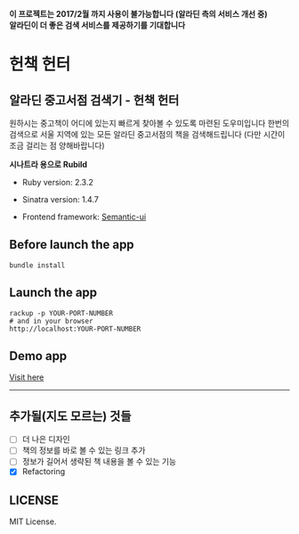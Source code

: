 **이 프로젝트는 2017/2월 까지 사용이 불가능합니다 (알라딘 측의 서비스 개선 중)**  
**알라딘이 더 좋은 검색 서비스를 제공하기를 기대합니다**

# 헌책 헌터

## 알라딘 중고서점 검색기 - 헌책 헌터

원하시는 중고책이 어디에 있는지 빠르게 찾아볼 수 있도록 마련된 도우미입니다
한번의 검색으로 서울 지역에 있는 모든 알라딘 중고서점의 책을 검색해드립니다
(다만 시간이 조금 걸리는 점 양해바랍니다)

**시나트라 용으로 Rubild**

* Ruby version: 2.3.2

* Sinatra version: 1.4.7

* Frontend framework: [Semantic-ui](http://semantic-ui.com)

## Before launch the app

    bundle install

## Launch the app

    rackup -p YOUR-PORT-NUMBER
    # and in your browser
    http://localhost:YOUR-PORT-NUMBER

## Demo app

[Visit here](https://heoncheck.herokuapp.com/)

---

## 추가될(지도 모르는) 것들

- [ ] 더 나은 디자인
- [ ] 책의 정보를 바로 볼 수 있는 링크 추가
- [ ] 정보가 길어서 생략된 책 내용을 볼 수 있는 기능
- [x] Refactoring

## LICENSE

MIT License.
